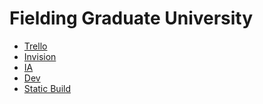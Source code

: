 # Fielding Graduate University

* [Trello]()
* [Invision]()
* [IA]()
* [Dev](http://dev.fastspot.com/clients/fielding)
* [Static Build](http://dev.fastspot.com/clients/fielding/site/static)